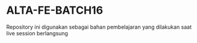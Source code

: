 # ALTA-FE-BATCH16

Repository ini digunakan sebagai bahan pembelajaran yang dilakukan saat live session berlangsung